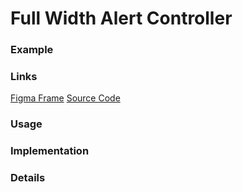 # Full Width Alert Controller
### Example

### Links
[Figma Frame]()
[Source Code]()

### Usage

### Implementation

### Details